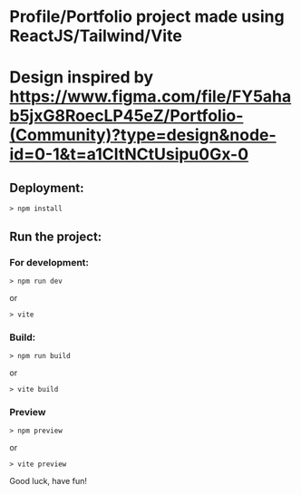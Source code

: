 # Profile/Portfolio project made using ReactJS/Tailwind/Vite
# Design inspired by https://www.figma.com/file/FY5ahab5jxG8RoecLP45eZ/Portfolio-(Community)?type=design&node-id=0-1&t=a1CItNCtUsipu0Gx-0

## Deployment:

```
> npm install
```

## Run the project:

### For development:
```
> npm run dev
```
or
```
> vite
```

### Build:
```
> npm run build
```
or
```
> vite build
```

### Preview
```
> npm preview
```
or
```
> vite preview
```

Good luck, have fun!
